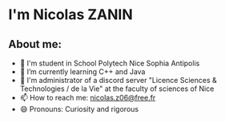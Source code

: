 <h1 text-align:"center">I'm Nicolas ZANIN</h1>

<h2>About me:</h2>

- 📖 I'm student in School Polytech Nice Sophia Antipolis
- 🌱 I’m currently learning C++ and Java
- 📡 I'm administrator of a discord server "Licence Sciences & Technologies / de la Vie" at the faculty of sciences of Nice
- 📫 How to reach me: nicolas.z06@free.fr
- 😄 Pronouns: Curiosity and rigorous
